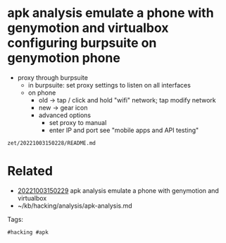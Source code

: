 # apk analysis emulate a phone with genymotion and virtualbox configuring burpsuite on genymotion phone
- proxy through burpsuite
  - in burpsuite: set proxy settings to listen on all interfaces
  - on phone
    - old -> tap / click and hold "wifi" network; tap modify network
    - new -> gear icon
    - advanced options
      - set proxy to manual
      - enter IP and port
see "mobile apps and API testing"

` zet/20221003150228/README.md `

# Related

- [20221003150229](/zet/20221003150229/README.md) apk analysis emulate a phone with genymotion and virtualbox
- ~/kb/hacking/analysis/apk-analysis.md

Tags:

    #hacking #apk 
